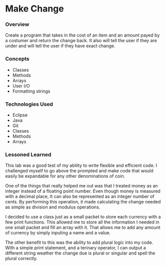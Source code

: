 # Make Change

### Overview
Create a program that takes in the cost of an item and an amount payed by a costumer and return the change back. It also will tell the user if they are under and will tell the user if they have exact change.

### Concepts
- Classes
- Methods
- Arrays
- User I/O
- Formatting strings

### Technologies Used
- Eclipse
- Java
- Git
- Classes
- Methods
- Arrays

### Lessoned Learned
This lab was a good test of my ability to write flexible and efficient code. I challenged myself to go above the prompted and make code that would easily be expandable for any other denominations of coin.
  
One of the things that really helped me out was that I treated money as an integer instead of a floating point number. Even though money is measured with a decimal place, It can also be represented as an integer number of cents. By performing this operation, it made calculating the change needed as simple as division and modulus operations.

I decided to use a class just as a small packet to store each currency with a few print functions. This allowed me to store all the information I needed in one small packet and fill an array with it. That allows me to add any amount of currency by simply inputing a name and a value. 

The other benefit to this was the ability to add plural logic into my code. With a simple print statement, and a terinary operator, I can output a different string weather the change due is plural or singular and spell the plural correctly.